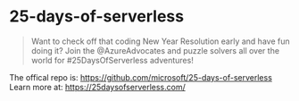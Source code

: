 # 25-days-of-serverless
> Want to check off that coding New Year Resolution early and have fun doing it? Join the @AzureAdvocates and puzzle solvers all over the world for #25DaysOfServerless adventures!

The offical repo is: https://github.com/microsoft/25-days-of-serverless 
Learn more at: https://25daysofserverless.com/
